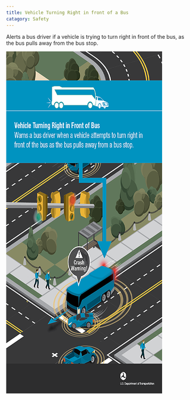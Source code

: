 ```yaml
---
title: Vehicle Turning Right in front of a Bus
catagory: Safety
---
```


Alerts a bus driver if a vehicle is trying to turn right in front of the bus, as the bus pulls away from the bus stop.

![Vehicle Turning Right in front of a Bus](../../assets/images/infographics/V2V_VehicleTurningRightInFrontBus-med01.png)